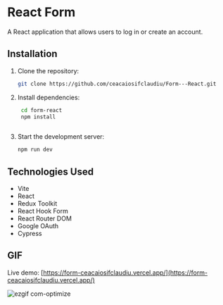 # React Form

A React application that allows users to log in or create an account.

## Installation
1. Clone the repository:
   ```bash
   git clone https://github.com/ceacaiosifclaudiu/Form---React.git

2. Install dependencies:
   ```bash
    cd form-react
    npm install
 
2. Start the development server:
    ```bash
    npm run dev
    
## Technologies Used
- Vite
- React
- Redux Toolkit
- React Hook Form
- React Router DOM
- Google OAuth
- Cypress

## GIF

Live demo: [https://form-ceacaiosifclaudiu.vercel.app/](https://form-ceacaiosifclaudiu.vercel.app/)

![ezgif com-optimize](https://github.com/ceacaiosifclaudiu/Form---React/assets/110819428/cb283ca0-7c50-46b6-a7a6-d64e8e52ef6b)
